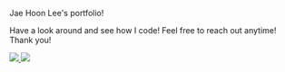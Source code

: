 Jae Hoon Lee's portfolio!

Have a look around and see how I code!
Feel free to reach out anytime! Thank you!

<p>
 <a href="https://www.linkedin.com/in/jae-hoon-lee/">
 <img src="https://img.shields.io/badge/LinkedIn-0077B5?style=for-the-badge&logo=linkedin&logoColor=white">
 </a>
 <a href="https://github.com/jl924">
 <img src="https://img.shields.io/badge/GitHub-100000?style=for-the-badge&logo=github&logoColor=white">
 </a>
</p>
